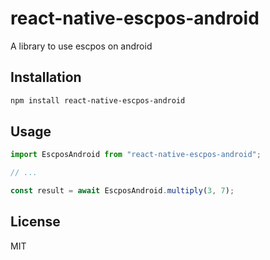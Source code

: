 # react-native-escpos-android

A library to use escpos on android

## Installation

```sh
npm install react-native-escpos-android
```

## Usage

```js
import EscposAndroid from "react-native-escpos-android";

// ...

const result = await EscposAndroid.multiply(3, 7);
```

## License

MIT
